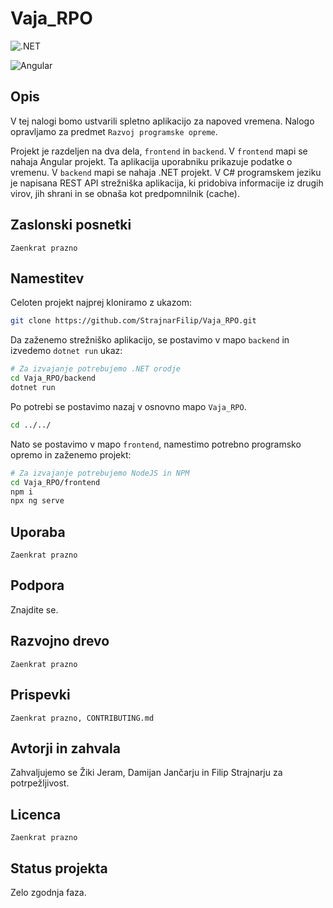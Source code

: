# Vaja_RPO

![.NET](https://img.shields.io/badge/Zaledni_del_narejen_z_.NET-grey?logo=dotnet&labelColor=purple)


![Angular](https://img.shields.io/badge/Uporabniški_vmesnik_narejen_z_Angular-grey?logo=angular&labelColor=A00000)

## Opis
V tej nalogi bomo ustvarili spletno aplikacijo za napoved vremena. Nalogo opravljamo za predmet `Razvoj programske opreme`.

Projekt je razdeljen na dva dela, `frontend` in `backend`. V `frontend` mapi se nahaja Angular projekt. Ta aplikacija uporabniku prikazuje podatke o vremenu. V `backend` mapi se nahaja .NET projekt. V C# programskem jeziku je napisana REST API strežniška aplikacija, ki pridobiva informacije iz drugih virov, jih shrani in se obnaša kot predpomnilnik (cache).

## Zaslonski posnetki

`Zaenkrat prazno`

## Namestitev

Celoten projekt najprej kloniramo z ukazom:

```sh
git clone https://github.com/StrajnarFilip/Vaja_RPO.git
```

Da zaženemo strežniško aplikacijo, se postavimo v mapo `backend` in izvedemo `dotnet run` ukaz:

```sh
# Za izvajanje potrebujemo .NET orodje
cd Vaja_RPO/backend
dotnet run
```

Po potrebi se postavimo nazaj v osnovno mapo `Vaja_RPO`.
```sh
cd ../../
```

Nato se postavimo v mapo `frontend`, namestimo potrebno programsko opremo in zaženemo projekt:

```sh
# Za izvajanje potrebujemo NodeJS in NPM
cd Vaja_RPO/frontend
npm i
npx ng serve
```



## Uporaba


`Zaenkrat prazno`


## Podpora

Znajdite se.

## Razvojno drevo


`Zaenkrat prazno`

## Prispevki


`Zaenkrat prazno, CONTRIBUTING.md`

## Avtorji in zahvala

Zahvaljujemo se Žiki Jeram, Damijan Jančarju in Filip Strajnarju za potrpežljivost.

## Licenca


`Zaenkrat prazno`

## Status projekta

Zelo zgodnja faza.

